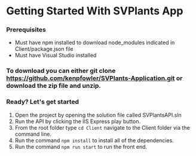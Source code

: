 ﻿# Getting Started With SVPlants App

### Prerequisites

- Must have npm installed to download node_modules indicated in Client/package.json file
- Must have Visual Studio installed 

### To download you can either git clone https://github.com/kenpfowler/SVPlants-Application.git or download the zip file and unzip.

### Ready? Let's get started 

1. Open the project by opening the solution file called SVPlantsAPI.sln 
2. Run the API by clicking the IIS Express play button.
3. From the root folder type `cd Client` navigate to the Client folder via the command line.
4.  Run the command `npm install` to install all of the dependencies.
5. Run the command `npm run start` to run the front end.
